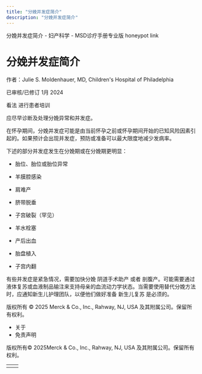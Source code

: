 ```yaml
---
title: "分娩并发症简介"
description: "分娩并发症简介"
---
```


﻿分娩并发症简介 \- 妇产科学 \- MSD诊疗手册专业版 honeypot link

# 分娩并发症简介

作者：Julie S. Moldenhauer, MD, Children's Hospital of Philadelphia

已审核/已修订 1月 2024

看法 进行患者培训

应尽早诊断及处理分娩异常和并发症。

在怀孕期间，分娩并发症可能是由当前怀孕之前或怀孕期间开始的已知风险因素引起的。如果预计会出现并发症，预防或准备可以最大限度地减少发病率。

下述的部分并发症发生在分娩期或在分娩期更明显：

- 胎位、胎位或胎位异常

- 羊膜腔感染

- 肩难产

- 脐带脱垂

- 子宫破裂（罕见）

- 羊水栓塞

- 产后出血

- 胎盘植入

- 子宫内翻


有些并发症是紧急情况，需要加快分娩 阴道手术助产 或者 剖腹产。可能需要通过液体复苏或血液制品输注来支持母亲的血流动力学状态。当需要使用替代分娩方法时，应通知新生儿护理团队，以便他们做好准备 新生儿复苏 是必须的。



版权所有 © 2025
Merck & Co., Inc., Rahway, NJ, USA 及其附属公司。保留所有权利。

- 关于
- 免责声明

版权所有© 2025Merck & Co., Inc., Rahway, NJ, USA 及其附属公司。保留所有权利。

|     |     |
| --- | --- |
|  |  |